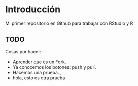 # Introducción

Mi primer repositorio en Github para trabajar con RStudio y R

## TODO

Cosas por hacer: 
- Aprender que es un Fork. 
- Ya conocemos los botones: push y pull.
- Hacemos una prueba. , 
- hola, esto es otra prueba